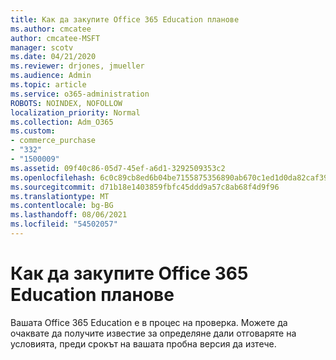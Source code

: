 ```yaml
---
title: Как да закупите Office 365 Education планове
ms.author: cmcatee
author: cmcatee-MSFT
manager: scotv
ms.date: 04/21/2020
ms.reviewer: drjones, jmueller
ms.audience: Admin
ms.topic: article
ms.service: o365-administration
ROBOTS: NOINDEX, NOFOLLOW
localization_priority: Normal
ms.collection: Adm_O365
ms.custom:
- commerce_purchase
- "332"
- "1500009"
ms.assetid: 09f40c86-05d7-45ef-a6d1-3292509353c2
ms.openlocfilehash: 6c0c89cb8ed6b04be7155875356890ab670c1ed1d0da82caf39775b560432961
ms.sourcegitcommit: d71b18e1403859fbfc45ddd9a57c8ab68f4d9f96
ms.translationtype: MT
ms.contentlocale: bg-BG
ms.lasthandoff: 08/06/2021
ms.locfileid: "54502057"
---
```

# <a name="how-to-purchase-office-365-education-plans"></a>Как да закупите Office 365 Education планове

Вашата Office 365 Education е в процес на проверка. Можете да очаквате да получите известие за определяне дали отговаряте на условията, преди срокът на вашата пробна версия да изтече.